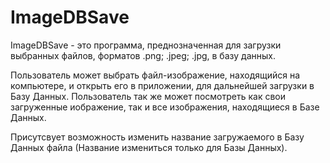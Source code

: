 # ImageDBSave
ImageDBSave - это программа, преднозначенная для загрузки выбранных файлов, форматов .png; .jpeg; .jpg, в базу данных.

Пользователь может выбрать файл-изображение, находящийся на компьютере, и открыть его в приложении, для дальнейшей загрузки
в Базу Данных. Пользователь так же может посмотреть как свои загруженные иображение, так и все изображения, находящиеся в
Базе Данных.

Присутсвует возможность изменить название загружаемого в Базу Данных файла (Название измениться только для Базы Данных).
